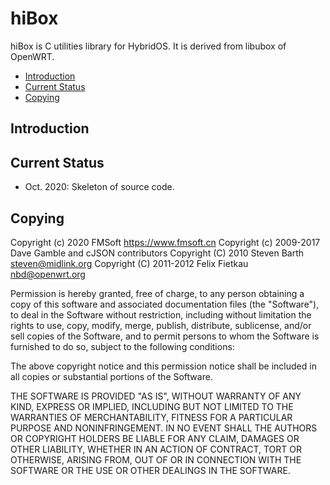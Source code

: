 # hiBox 

hiBox is C utilities library for HybridOS. It is derived from libubox of OpenWRT.

- [Introduction](#introduction)
- [Current Status](#current-status)
- [Copying](#copying)

## Introduction

## Current Status

- Oct. 2020: Skeleton of source code.

## Copying

Copyright (c) 2020 FMSoft <https://www.fmsoft.cn>
Copyright (c) 2009-2017 Dave Gamble and cJSON contributors
Copyright (C) 2010 Steven Barth <steven@midlink.org>
Copyright (C) 2011-2012 Felix Fietkau <nbd@openwrt.org>

Permission is hereby granted, free of charge, to any person obtaining a copy
of this software and associated documentation files (the "Software"), to deal
in the Software without restriction, including without limitation the rights
to use, copy, modify, merge, publish, distribute, sublicense, and/or sell
copies of the Software, and to permit persons to whom the Software is
furnished to do so, subject to the following conditions:

The above copyright notice and this permission notice shall be included in
all copies or substantial portions of the Software.

THE SOFTWARE IS PROVIDED "AS IS", WITHOUT WARRANTY OF ANY KIND, EXPRESS OR
IMPLIED, INCLUDING BUT NOT LIMITED TO THE WARRANTIES OF MERCHANTABILITY,
FITNESS FOR A PARTICULAR PURPOSE AND NONINFRINGEMENT. IN NO EVENT SHALL THE
AUTHORS OR COPYRIGHT HOLDERS BE LIABLE FOR ANY CLAIM, DAMAGES OR OTHER
LIABILITY, WHETHER IN AN ACTION OF CONTRACT, TORT OR OTHERWISE, ARISING FROM,
OUT OF OR IN CONNECTION WITH THE SOFTWARE OR THE USE OR OTHER DEALINGS IN
THE SOFTWARE.

